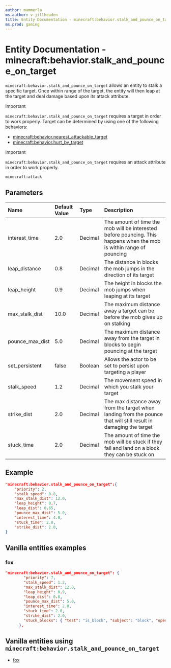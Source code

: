 ```yaml
---
author: mammerla
ms.author: v-jillheaden
title: Entity Documentation - minecraft:behavior.stalk_and_pounce_on_target
ms.prod: gaming
---
```


# Entity Documentation - minecraft:behavior.stalk_and_pounce_on_target

`minecraft:behavior.stalk_and_pounce_on_target` allows an entity to stalk a specific target. Once within range of the target, the entity will then leap at the target and deal damage based upon its attack attribute.

> [!IMPORTANT]
> `minecraft:behavior.stalk_and_pounce_on_target` requires a target in order to work properly. Target can be determined by using one of the following behaviors:
>
>- [minecraft:behavior.nearest_attackable_target](minecraftBehavior_nearest_attackable_target.md)
>- [minecraft:behavior.hurt_by_target](minecraftBehavior_hurt_by_target.md)

> [!IMPORTANT]
> `minecraft:behavior.stalk_and_pounce_on_target` requires an attack attribute in order to work properly.
>
> `minecraft:attack`

## Parameters

|Name |Default Value  |Type  |Description  |
|:----------|:----------|:----------|:----------|
|interest_time| 2.0| Decimal|  The amount of time the mob will be interested before pouncing. This happens when the mob is within range of pouncing |
|leap_distance| 0.8| Decimal| The distance in blocks the mob jumps in the direction of its target |
|leap_height| 0.9| Decimal|  The height in blocks the mob jumps when leaping at its target |
|max_stalk_dist| 10.0| Decimal|  The maximum distance away a target can be before the mob gives up on stalking |
|pounce_max_dist| 5.0| Decimal|  The maximum distance away from the target in blocks to begin pouncing at the target |
|set_persistent| false| Boolean|  Allows the actor to be set to persist upon targeting a player |
|stalk_speed| 1.2| Decimal| The movement speed in which you stalk your target |
|strike_dist| 2.0| Decimal|  The max distance away from the target when landing from the pounce that will still result in damaging the target |
|stuck_time| 2.0| Decimal|  The amount of time the mob will be stuck if they fail and land on a block they can be stuck on |

## Example

```json
"minecraft:behavior.stalk_and_pounce_on_target":{
    "priority": 2,
    "stalk_speed": 0.8,
    "max_stalk_dist": 12.0,
    "leap_height": 0.7,
    "leap_dist": 0.65,
    "pounce_max_dist": 5.0,
    "interest_time": 4.0,
    "stuck_time": 2.0,
    "strike_dist": 2.0,
}
```

## Vanilla entities examples

### fox

```json
"minecraft:behavior.stalk_and_pounce_on_target": {
        "priority": 7,
        "stalk_speed": 1.2,
        "max_stalk_dist": 12.0,
        "leap_height": 0.9,
        "leap_dist": 0.8,
        "pounce_max_dist": 5.0,
        "interest_time": 2.0,
        "stuck_time": 2.0,
        "strike_dist": 2.0,
        "stuck_blocks": { "test": "is_block", "subject": "block", "operator": "==", "value": "snow_layer" }
      },

```

## Vanilla entities using `minecraft:behavior.stalk_and_pounce_on_target`

- [fox](../../../../Source/VanillaBehaviorPack_Snippets/entities/fox.md)
